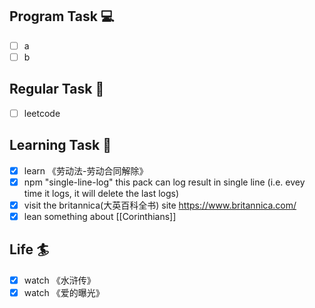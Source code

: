 

## Program Task  💻
- [ ] a
- [ ] b

## Regular Task  🤡
- [ ] leetcode

## Learning Task 🎯
- [x] learn 《劳动法-劳动合同解除》
- [x] npm "single-line-log"
		this pack can log result in single line (i.e. evey time it logs, it will delete the last logs)
- [x] visit the britannica(大英百科全书) site https://www.britannica.com/
- [x] lean something about [[Corinthians]]
## Life 🏄
- [x] watch 《水浒传》
- [x] watch 《爱的曝光》
